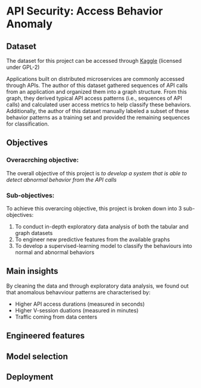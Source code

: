 # API Security: Access Behavior Anomaly
## Dataset
The dataset for this project can be accessed through [Kaggle](https://www.kaggle.com/datasets/tangodelta/api-access-behaviour-anomaly-dataset?resource=download) (licensed under GPL-2)

Applications built on distributed microservices are commonly accessed through APIs. The author of this dataset gathered sequences of API calls from an application and organized them into a graph structure. From this graph, they derived typical API access patterns (i.e., sequences of API calls) and calculated user access metrics to help classify these behaviors. Additionally, the author of this dataset manually labeled a subset of these behavior patterns as a training set and provided the remaining sequences for classification.


## Objectives
### Overacrching objective:
The overall objective of this project is *to develop a system that is able to detect abnormal behavior from the API calls*
### Sub-objectives:
To achieve this overarcing objective, this project is broken down into 3 sub-objectives:
1. To conduct in-depth exploratory data analysis of both the tabular and graph datasets
2. To engineer new predictive features from the available graphs
3. To develop a supervised-learning model to classify the behaviours into normal and abnormal behaviors

## Main insights
By cleaning the data and through exploratory data analysis, we found out that anomalous behavviour patterns are characterised by:
- Higher API access durations (measured in seconds)
- Higher V-session duations (measured in minutes)
- Traffic coming from data centers

## Engineered features

## Model selection

## Deployment
